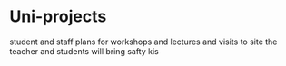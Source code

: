 # Uni-projects
student and staff plans for workshops and lectures and visits to site 
the teacher and students will bring safty kis 
